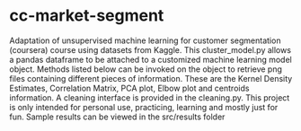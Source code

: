 # cc-market-segment
Adaptation of unsupervised machine learning for customer segmentation (coursera) course using datasets from Kaggle. This cluster_model.py allows a pandas dataframe to be attached to a customized machine learning model object. 
Methods listed below can be invoked on the object to retrieve png files containing different pieces of information. 
These are the Kernel Density Estimates, Correlation Matrix, PCA plot, Elbow plot and centroids information. 
A cleaning interface is provided in the cleaning.py. This project is only intended for personal use, practicing, learning and mostly just for fun.
Sample results can be viewed in the src/results folder 
